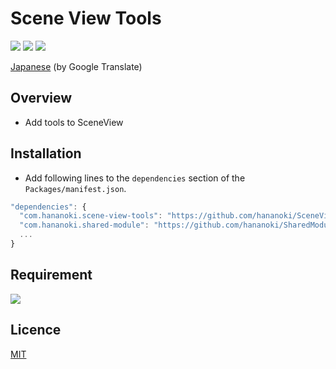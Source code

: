 # Scene View Tools

![](https://img.shields.io/badge/dynamic/json.svg?uri=https://raw.githubusercontent.com/hananoki/SceneViewTools/master/package.json&label=&query=$.version&prefix=v)
![](https://img.shields.io/badge/unity-2018.3%20or%20later-3BAF75.svg)
![](https://img.shields.io/badge/license-MIT-informational.svg)

[Japanese](https://translate.google.com/translate?sl=en&tl=ja&u=https://github.com/hananoki/SceneViewTools) (by Google Translate)

## Overview
- Add tools to SceneView

## Installation
- Add following lines to the `dependencies` section of the `Packages/manifest.json`.
```js
"dependencies": {
  "com.hananoki.scene-view-tools": "https://github.com/hananoki/SceneViewTools.git",
  "com.hananoki.shared-module": "https://github.com/hananoki/SharedModule.git",
  ...
}
```

## Requirement
[![](https://img.shields.io/badge/SharedModule-v1.7.6%20or%20later-blue.svg)](https://github.com/hananoki/SharedModule)

## Licence
[MIT](https://github.com/hananoki/SceneViewTools/blob/master/LICENSE.md)
